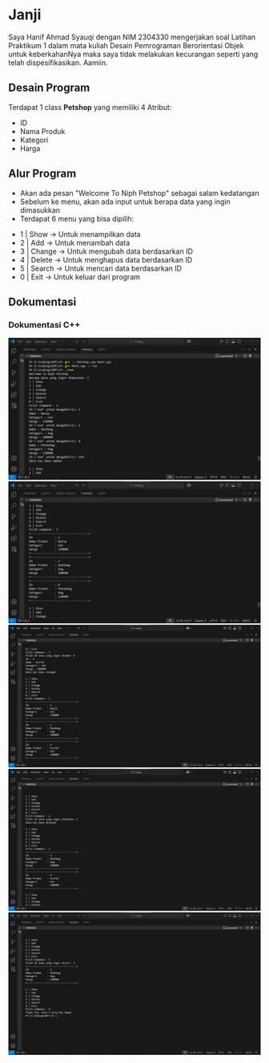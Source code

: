 
# Janji

Saya Hanif Ahmad Syauqi dengan NIM 2304330 mengerjakan soal Latihan Praktikum 1 dalam mata kuliah Desain Pemrograman Berorientasi Objek untuk keberkahanNya maka saya tidak melakukan kecurangan seperti yang telah dispesifikasikan. Aamiin.

## Desain Program

Terdapat 1 class **Petshop** yang memiliki 4 Atribut:
* ID
* Nama Produk
* Kategori
* Harga

## Alur Program
- Akan ada pesan "Welcome To Niph Petshop" sebagai salam kedatangan
- Sebelum ke menu, akan ada input untuk berapa data yang ingin dimasukkan
- Terdapat 6 menu yang bisa dipilih:
* 1 | Show      -> Untuk menampilkan data
* 2 | Add       -> Untuk menambah data
* 3 | Change    -> Untuk mengubah data berdasarkan ID
* 4 | Delete    -> Untuk menghapus data berdasarkan ID
* 5 | Search    -> Untuk mencari data berdasarkan ID
* 0 | Exit      -> Untuk keluar dari program

## Dokumentasi

### Dokumentasi C++
![Dokum1 C++](https://github.com/nipqt/LP1DPBO2025C2/blob/main/WhatsApp%20Image%202025-02-15%20at%2022.06.14.jpeg)
![Dokum1 C++](https://github.com/nipqt/LP1DPBO2025C2/blob/main/WhatsApp%20Image%202025-02-15%20at%2022.06.31.jpeg)
![Dokum1 C++](https://github.com/nipqt/LP1DPBO2025C2/blob/main/WhatsApp%20Image%202025-02-15%20at%2022.07.05.jpeg)
![Dokum1 C++](https://github.com/nipqt/LP1DPBO2025C2/blob/main/WhatsApp%20Image%202025-02-15%20at%2022.07.30.jpeg)
![Dokum1 C++](https://github.com/nipqt/LP1DPBO2025C2/blob/main/WhatsApp%20Image%202025-02-15%20at%2022.07.39.jpeg)

